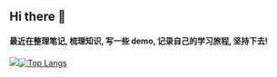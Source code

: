 ## Hi there 👋

<!--
**lpjia/lpjia** is a ✨ _special_ ✨ repository because its `README.md` (this file) appears on your GitHub profile.

Here are some ideas to get you started:

- 🔭 I’m currently working on ...
- 🌱 I’m currently learning ...
- 👯 I’m looking to collaborate on ...
- 🤔 I’m looking for help with ...
- 💬 Ask me about ...
- 📫 How to reach me: ...
- 😄 Pronouns: ...
- ⚡ Fun fact: ...
-->


#### 最近在整理笔记, 梳理知识, 写一些 demo, 记录自己的学习旅程, 坚持下去!


[![](https://github-readme-stats.vercel.app/api?username=lpjia&show_icons=true&theme=tokyonight&locale=cn&line_height=40)](https://github.com/anuraghazra/github-readme-stats)[![Top Langs](https://github-readme-stats.vercel.app/api/top-langs/?username=lpjia&theme=tokyonight&locale=cn)](https://github.com/anuraghazra/github-readme-stats)

